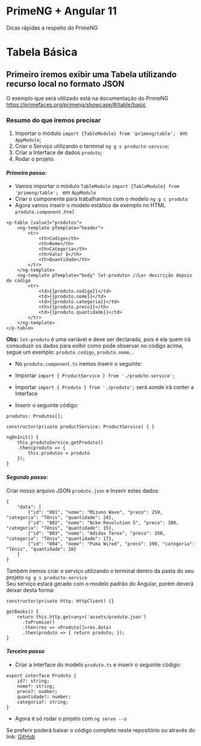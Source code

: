 # PrimeNG + Angular 11
Dicas rápidas a respeito do PrimeNG

# Tabela Básica

## Primeiro iremos exibir uma Tabela utilizando recurso local no formato JSON
O exemplo que será utilizado está na documentação do PrimeNG https://primefaces.org/primeng/showcase/#/table/basic

### Resumo do que iremos precisar
1. Importar o módulo ```import {TableModule} from 'primeng/table'; ``` em `AppModule`;
2. Criar o Serviço utilizando o terminal `ng g s producto-service`;
3. Criar a Interface de dados `produto`;
4. Rodar o projeto.

#### <i>Primeiro passo:</i>

- Vamos importar o módulo `TableModule` ```import {TableModule} from 'primeng/table'; ``` em `ÀppModule`
- Criar o componente para trabalharmos com o modelo `ng g c produto`
- Agora vamos inserir o modelo estático de exemplo no HTML `produto.component.html`

```
<p-table [value]="produtos">
    <ng-template pTemplate="header">
        <tr>
            <th>Codigo</th>
            <th>Nome</th>
            <th>Categoria</th>
            <th>Valor $</th>
            <th>Quantidade</th>
        </tr>
    </ng-template>
    <ng-template pTemplate="body" let-produto> //Ler descrição depois do código
        <tr>
            <td>{{produto.codigo}}</td>
            <td>{{produto.nome}}</td>
            <td>{{produto.categoria}}</td>
            <th>{{produto.preco}}</th>
            <td>{{produto.quantidade}}</td>
        </tr>
    </ng-template>
</p-table>
```
<b>Obs:</b> `let-produto` é uma variável e deve ser declarada, pois é ela quem irá consuduzir os dados para exibir como pode observar no código acima, segue um exemplo: `produto.codigo`, `produto.nome`...<br>
- No `produto.component.ts` iremos inserir o seguinte:
- Importar `import { ProductService } from './produto-service';`
- Importar `import { Produto } from './produto';` será aonde irá conter a Interface

- Inserir o seguinte código:
```
produtos: Produtos[];

constructor(private productService: ProductService) { }

ngOnInit() {
    this.produtoService.getProduto()
    .then(produto => {
        this.produtos = produto
    });
}
```
#### <i>Segundo passo:</i>
Criar nosso arquivo JSON `produto.json` e Inserir estes dados:<br>
```
{
    "data": [
        {"id": "001", "nome": "Mizuno Wave", "preco": 250, "categoria": "Tênis", "quantidade": 24},
        {"id": "002", "nome": "Nike Revolution 5", "preco": 300, "categoria": "Tênis", "quantidade": 15},
        {"id": "003", "nome": "Adidas Terex", "preco": 350, "categoria": "Tênis", "quantidade": 17},
        {"id": "004", "nome": "Puma Wired", "preco": 190, "categoria": "Tênis", "quantidade": 10}
    ]
}
```
Também iremos criar o serviço utilizando o terminal dentro da pasta do seu projeto `ng g s producto-service`<br>
Seu serviço estará gerado com o modelo padrão do Angular, porém deverá deixar desta forma:
```
constructor(private http: HttpClient) {}

getBooks() {
    return this.http.get<any>('assets/produto.json')
      .toPromise()
      .then(res => <Produto[]>res.data)
      .then(produto => { return produto; });
}
```
#### <i>Terceiro passo</i>
- Criar a Interface do modelo `produto.ts` e inserir o seguinte código:
```
export interface Produto {
    id?: string;
    nome?: string;
    preco?: number;
    quantidade?: number;
    categoria?: string;
}
```

- Agora é só rodar o projeto com `ng serve --o`

Se preferir poderá baixar o código completo neste repositório ou através do link: [GitHub](https://github.com/devmovel/primeng/archive/main.zip)
